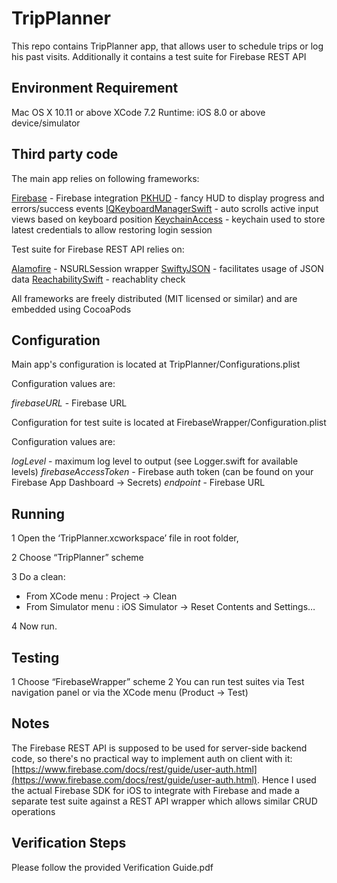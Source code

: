 # TripPlanner 

This repo contains TripPlanner app, that allows user to schedule trips or log his past visits. Additionally it contains a test suite for Firebase REST API


## Environment Requirement

Mac OS X 10.11 or above
XCode 7.2
Runtime: iOS 8.0 or above device/simulator

## Third party code

The main app relies on following frameworks:

[Firebase](https://www.firebase.com/docs/ios/quickstart.html) - Firebase integration
[PKHUD](https://github.com/pkluz/PKHUD) - fancy HUD to display progress and errors/success events
[IQKeyboardManagerSwift](https://github.com/hackiftekhar/IQKeyboardManager) - auto scrolls active input views based on keyboard position
[KeychainAccess](https://github.com/kishikawakatsumi/KeychainAccess) - keychain used to store latest credentials  to allow restoring login session

Test suite for Firebase REST API relies on:

[Alamofire](https://github.com/Alamofire/Alamofire) - NSURLSession wrapper
[SwiftyJSON](https://github.com/SwiftyJSON/SwiftyJSON.git) - facilitates usage of JSON data
[ReachabilitySwift](https://github.com/ashleymills/Reachability.swift) - reachablity check

All frameworks are freely distributed (MIT licensed or similar) and are embedded using CocoaPods

## Configuration

Main app's configuration is located at TripPlanner/Configurations.plist

Configuration values are: 

*firebaseURL* - Firebase URL 

Configuration for test suite is located at FirebaseWrapper/Configuration.plist

Configuration values are: 

*logLevel* - maximum log level to output (see Logger.swift for available levels)
*firebaseAccessToken* - Firebase auth token (can be found on your Firebase App Dashboard -> Secrets)
*endpoint* - Firebase URL 

## Running

1 	Open the ‘TripPlanner.xcworkspace’ file in root folder,

2 	Choose “TripPlanner” scheme

3	Do a clean:
-	From XCode menu : Project -> Clean 
-	From Simulator menu : iOS Simulator -> Reset Contents and Settings…

4	Now run. 

## Testing

1 	Choose “FirebaseWrapper” scheme
2   You can run test suites via Test navigation panel or via the XCode menu (Product -> Test)

## Notes

The Firebase REST API is supposed to be used for server-side backend code, so there's no practical way to implement auth on client with it: [https://www.firebase.com/docs/rest/guide/user-auth.html](https://www.firebase.com/docs/rest/guide/user-auth.html). Hence I used the actual Firebase SDK for iOS to integrate with Firebase and made a separate test suite against a REST API wrapper which allows similar CRUD operations 

## Verification Steps

Please follow the provided Verification Guide.pdf